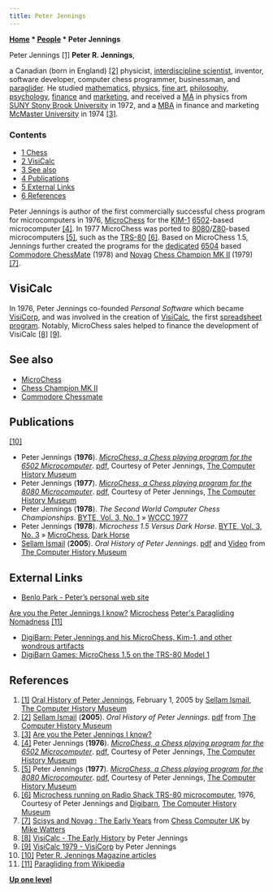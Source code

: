 ```yaml
---
title: Peter Jennings
---
```

**[Home](Home "Home") \* [People](People "People") \* Peter Jennings**



 [](http://www.computerhistory.org/chess/orl-4334404555680/) Peter Jennings <a id="cite-note-1" href="#cite-ref-1">[1]</a> 
**Peter R. Jennings**,  

a Canadian (born in England) <a id="cite-note-2" href="#cite-ref-2">[2]</a> physicist, [interdiscipline scientist](https://en.wikipedia.org/wiki/Interdiscipline), inventor, software developer, computer chess programmer, businessman, and [paraglider](https://en.wikipedia.org/wiki/Paragliding). He studied [mathematics](https://en.wikipedia.org/wiki/Mathematics), [physics](https://en.wikipedia.org/wiki/Physics), [fine art](https://en.wikipedia.org/wiki/Fine_art), [philosophy](https://en.wikipedia.org/wiki/Philosophy), [psychology](index.php?title=Psychology&action=edit&redlink=1 "Psychology (page does not exist)"), [finance](https://en.wikipedia.org/wiki/Finance) and [marketing](https://en.wikipedia.org/wiki/Marketing), and received a [MA](https://en.wikipedia.org/wiki/Master_of_Arts) in physics from [SUNY Stony Brook University](https://en.wikipedia.org/wiki/Stony_Brook_University) in 1972, and a [MBA](https://en.wikipedia.org/wiki/Master_of_Business_Administration) in finance and marketing [McMaster University](https://en.wikipedia.org/wiki/McMaster_University) in 1974 <a id="cite-note-3" href="#cite-ref-3">[3]</a>. 



### Contents


* [1 Chess](#chess)
* [2 VisiCalc](#visicalc)
* [3 See also](#see-also)
* [4 Publications](#publications)
* [5 External Links](#external-links)
* [6 References](#references)






Peter Jennings is author of the first commercially successful chess program for microcomputers in 1976, [MicroChess](MicroChess "MicroChess") for the [KIM-1](KIM-1 "KIM-1") [6502](6502 "6502")-based microcomputer <a id="cite-note-4" href="#cite-ref-4">[4]</a>. In 1977 MicroChess was ported to [8080](8080 "8080")/[Z80](Z80 "Z80")-based microcomputers <a id="cite-note-5" href="#cite-ref-5">[5]</a>, such as the [TRS-80](TRS-80 "TRS-80") <a id="cite-note-6" href="#cite-ref-6">[6]</a>. Based on MicroChess 1.5, Jennings further created the programs for the [dedicated](Dedicated_Chess_Computers "Dedicated Chess Computers") [6504](6502 "6502") based [Commodore ChessMate](Commodore_ChessMate "Commodore ChessMate") (1978) and [Novag](Novag "Novag") [Chess Champion MK II](Chess_Champion_MK_II "Chess Champion MK II") (1979) <a id="cite-note-7" href="#cite-ref-7">[7]</a>.



## VisiCalc


In 1976, Peter Jennings co-founded *Personal Software* which became [VisiCorp](https://en.wikipedia.org/wiki/VisiCorp), and was involved in the creation of [VisiCalc](https://en.wikipedia.org/wiki/VisiCalc), the first [spreadsheet program](https://en.wikipedia.org/wiki/Spreadsheet). Notably, MicroChess sales helped to finance the development of VisiCalc <a id="cite-note-8" href="#cite-ref-8">[8]</a> <a id="cite-note-9" href="#cite-ref-9">[9]</a>.



## See also


* [MicroChess](MicroChess "MicroChess")
* [Chess Champion MK II](Chess_Champion_MK_II "Chess Champion MK II")
* [Commodore Chessmate](index.php?title=Commodore_Chessmate&action=edit&redlink=1 "Commodore Chessmate (page does not exist)")


## Publications


<a id="cite-note-10" href="#cite-ref-10">[10]</a>



* Peter Jennings (**1976**). *[MicroChess, a Chess playing program for the 6502 Microcomputer](http://www.computerhistory.org/chess/full_record.php?iid=doc-431614f6d8478)*. [pdf](http://archive.computerhistory.org/projects/chess/related_materials/text/4-1.MicroChess_%20Manual_for_6502.Micro-Ware/MicroChessManual.PETER_JENNINGS.062303071.sm.pdf), Courtesy of Peter Jennings, [The Computer History Museum](The_Computer_History_Museum "The Computer History Museum")
* Peter Jennings (**1977**). *[MicroChess, a Chess playing program for the 8080 Microcomputer](http://www.computerhistory.org/chess/full_record.php?iid=doc-434fe976ea550)*. [pdf](http://archive.computerhistory.org/projects/chess/related_materials/text/4-1.MicroChess_Manual_for_8080/Microchess_for_8080_062302029.sm.pdf), Courtesy of Peter Jennings, [The Computer History Museum](The_Computer_History_Museum "The Computer History Museum")
* Peter Jennings (**1978**). *The Second World Computer Chess Championships*. [BYTE, Vol. 3, No. 1](Byte_Magazine#BYTE301 "Byte Magazine") » [WCCC 1977](WCCC_1977 "WCCC 1977")
* Peter Jennings (**1978**). *Microchess 1.5 Versus Dark Horse*. [BYTE, Vol. 3, No. 3](Byte_Magazine#BYTE303 "Byte Magazine") » [MicroChess](MicroChess "MicroChess"), [Dark Horse](Dark_Horse "Dark Horse")
* [Sellam Ismail](http://www.sellam.com/) (**2005**). *Oral History of Peter Jennings*. [pdf](http://archive.computerhistory.org/projects/chess/related_materials/oral-history/jennings.oral_history.2005.102630656/jennings.oral_history_transcrit.2005.102630656.pdf) and [Video](https://www.computerhistory.org/chess/orl-4334404555680/) from [The Computer History Museum](The_Computer_History_Museum "The Computer History Museum")


## External Links


* [Benlo Park - Peter’s personal web site](http://benlo.com/)


 [Are you the Peter Jennings I know?](http://www.benlo.com/peterjennings.html)
 [Microchess](http://benlo.com/microchess/index.html)
 [Peter's Paragliding Nomadness](http://nomadness.benlo.com/) <a id="cite-note-11" href="#cite-ref-11">[11]</a>
* [DigiBarn: Peter Jennings and his MicroChess, Kim-1, and other wondrous artifacts](http://www.digibarn.com/collections/systems/kim-1/peter-jennings/page_01.htm)
* [DigiBarn Games: MicroChess 1.5 on the TRS-80 Model 1](http://www.digibarn.com/collections/games/microchess/index.html)


## References


1. <a id="cite-ref-1" href="#cite-note-1">[1]</a> [Oral History of Peter Jennings](http://www.computerhistory.org/chess/orl-4334404555680/), February 1, 2005 by [Sellam Ismail](http://www.sellam.com/), [The Computer History Museum](The_Computer_History_Museum "The Computer History Museum")
2. <a id="cite-ref-2" href="#cite-note-2">[2]</a> [Sellam Ismail](http://www.sellam.com/) (**2005**). *Oral History of Peter Jennings*. [pdf](http://archive.computerhistory.org/projects/chess/related_materials/oral-history/jennings.oral_history.2005.102630656/jennings.oral_history_transcrit.2005.102630656.pdf) from [The Computer History Museum](The_Computer_History_Museum "The Computer History Museum")
3. <a id="cite-ref-3" href="#cite-note-3">[3]</a> [Are you the Peter Jennings I know?](http://www.benlo.com/peterjennings.html)
4. <a id="cite-ref-4" href="#cite-note-4">[4]</a> Peter Jennings (**1976**). *[MicroChess, a Chess playing program for the 6502 Microcomputer](http://www.computerhistory.org/chess/full_record.php?iid=doc-431614f6d8478)*. [pdf](http://archive.computerhistory.org/projects/chess/related_materials/text/4-1.MicroChess_%20Manual_for_6502.Micro-Ware/MicroChessManual.PETER_JENNINGS.062303071.sm.pdf), Courtesy of Peter Jennings, [The Computer History Museum](The_Computer_History_Museum "The Computer History Museum")
5. <a id="cite-ref-5" href="#cite-note-5">[5]</a> Peter Jennings (**1977**). *[MicroChess, a Chess playing program for the 8080 Microcomputer](http://www.computerhistory.org/chess/full_record.php?iid=doc-434fe976ea550)*. [pdf](http://archive.computerhistory.org/projects/chess/related_materials/text/4-1.MicroChess_Manual_for_8080/Microchess_for_8080_062302029.sm.pdf), Courtesy of Peter Jennings, [The Computer History Museum](The_Computer_History_Museum "The Computer History Museum")
6. <a id="cite-ref-6" href="#cite-note-6">[6]</a> [Microchess running on Radio Shack TRS-80 microcomputer](http://www.computerhistory.org/chess/full_record.php?iid=stl-431e1a0807480), 1976, Courtesy of Peter Jennings and [Digibarn](http://www.digibarn.com/), [The Computer History Museum](The_Computer_History_Museum "The Computer History Museum")
7. <a id="cite-ref-7" href="#cite-note-7">[7]</a> [Scisys and Novag : The Early Years](http://www.chesscomputeruk.com/html/scisys_and_novag___the_early_y.html) from [Chess Computer UK](http://www.chesscomputeruk.com/index.html) by [Mike Watters](Mike_Watters "Mike Watters")
8. <a id="cite-ref-8" href="#cite-note-8">[8]</a> [VisiCalc - The Early History](http://www.benlo.com/visicalc/index.html) by Peter Jennings
9. <a id="cite-ref-9" href="#cite-note-9">[9]</a> [VisiCalc 1979 - VisiCorp](http://www.benlo.com/visicalc/visicalc2.html) by Peter Jennings
10. <a id="cite-ref-10" href="#cite-note-10">[10]</a> [Peter R. Jennings Magazine articles](http://www.devili.iki.fi/library/author/1561.en.html)
11. <a id="cite-ref-11" href="#cite-note-11">[11]</a> [Paragliding from Wikipedia](https://en.wikipedia.org/wiki/Paragliding)

**[Up one level](People "People")**







 
